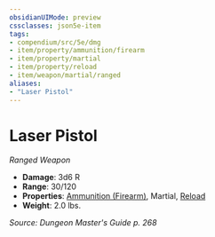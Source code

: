 ```yaml
---
obsidianUIMode: preview
cssclasses: json5e-item
tags:
- compendium/src/5e/dmg
- item/property/ammunition/firearm
- item/property/martial
- item/property/reload
- item/weapon/martial/ranged
aliases: 
- "Laser Pistol"
---
```

# Laser Pistol
*Ranged Weapon*  

- **Damage**: 3d6 R
- **Range**: 30/120
- **Properties**: [Ammunition (Firearm)](rules/item-properties.md#Ammunition%20(Firearm)), Martial, [Reload](rules/item-properties.md#Reload)
- **Weight**: 2.0 lbs.

*Source: Dungeon Master's Guide p. 268*